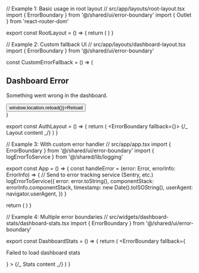// Example 1: Basic usage in root layout
// src/app/layouts/root-layout.tsx
import { ErrorBoundary } from '@/shared/ui/error-boundary'
import { Outlet } from 'react-router-dom'

export const RootLayout = () => {
return (
<ErrorBoundary>
<Outlet />
</ErrorBoundary>
)
}

// Example 2: Custom fallback UI
// src/app/layouts/dashboard-layout.tsx
import { ErrorBoundary } from '@/shared/ui/error-boundary'

const CustomErrorFallback = () => (

  <div style={{ padding: '2rem', textAlign: 'center' }}>
    <h2>Dashboard Error</h2>
    <p>Something went wrong in the dashboard.</p>
    <button onClick={() => window.location.reload()}>Reload</button>
  </div>
)

export const AuthLayout = () => {
return (
<ErrorBoundary fallback={<CustomErrorFallback />}>
{/_ Layout content _/}
</ErrorBoundary>
)
}

// Example 3: With custom error handler
// src/app/app.tsx
import { ErrorBoundary } from '@/shared/ui/error-boundary'
import { logErrorToService } from '@/shared/lib/logging'

export const App = () => {
const handleError = (error: Error, errorInfo: ErrorInfo) => {
// Send to error tracking service (Sentry, etc.)
logErrorToService({
error: error.toString(),
componentStack: errorInfo.componentStack,
timestamp: new Date().toISOString(),
userAgent: navigator.userAgent,
})
}

return (
<ErrorBoundary onError={handleError}>
<AppRouter />
</ErrorBoundary>
)
}

// Example 4: Multiple error boundaries
// src/widgets/dashboard-stats/dashboard-stats.tsx
import { ErrorBoundary } from '@/shared/ui/error-boundary'

export const DashboardStats = () => {
return (
<ErrorBoundary
fallback={

<div className="widget-error">
<p>Failed to load dashboard stats</p>
</div>
} >
{/_ Stats content _/}
</ErrorBoundary>
)
}
